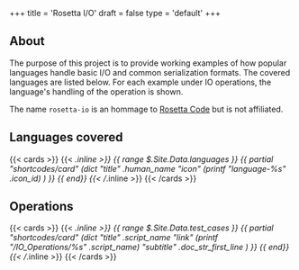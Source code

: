 +++
title = 'Rosetta I/O'
draft = false
type = 'default'
+++

## About

The purpose of this project is to provide working examples of how
popular languages handle basic I/O and common serialization formats. The
covered languages are listed below. For each example under IO
operations, the language's handling of the operation is shown.

The name `rosetta-io` is an hommage to [Rosetta
Code](https://rosettacode.org/wiki/Rosetta_Code) but is not affiliated.

## Languages covered
{{< cards >}}
  {{< _.inline >}}
    {{ range $.Site.Data.languages }}
      {{ partial "shortcodes/card" (dict
        "title"       .human_name
        "icon"        (printf "language-%s" .icon_id)
      ) }}
    {{ end}}
  {{< /_.inline >}}
{{< /cards >}}

## Operations

{{< cards >}}
  {{< _.inline >}}
    {{ range $.Site.Data.test_cases }}
      {{ partial "shortcodes/card" (dict
        "title"       .script_name
        "link"        (printf "/IO_Operations/%s" .script_name)
        "subtitle"    .doc_str_first_line
      ) }}
    {{ end}}
  {{< /_.inline >}}
{{< /cards >}}

